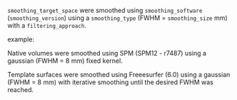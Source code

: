  `smoothing_target_space` were smoothed using `smoothing_software` (`smoothing_version`) using a `smoothing_type` (FWHM = `smoothing_size` mm) with a `filtering_approach`.

 example:

 Native volumes were smoothed using SPM (SPM12 - r7487) using a gaussian (FWHM = 8 mm) fixed kernel.

 Template surfaces were smoothed using Freeesurfer (6.0) using a gaussian (FWHM = 8 mm) with iterative smoothing until the desired FWHM was reached.
